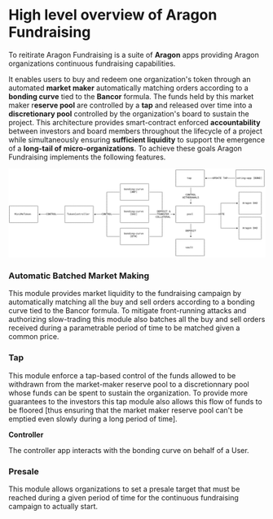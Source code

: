 # High level overview of Aragon Fundraising

To reitirate Aragon Fundraising is a suite of **Aragon** apps providing Aragon organizations continuous fundraising capabilities.

 It enables users to buy and redeem one organization's token through an automated **market maker** automatically matching orders according to a **bonding curve** tied to the **Bancor** formula. The funds held by this market maker r**eserve pool** are controlled by a **tap** and released over time into a **discretionary pool** controlled by the organization's board to sustain the project. This architecture provides smart-contract enforced **accountability** between investors and board members throughout the lifecycle of a project while simultaneously ensuring **sufficient liquidity** to support the emergence of a **long-tail of micro-organizations**. To achieve these goals Aragon Fundraising implements the following features.



![](../.gitbook/assets/image.png)

### Automatic Batched Market Making

This module provides market liquidity to the fundraising campaign by automatically matching all the buy and sell orders according to a bonding curve tied to the Bancor formula. To mitigate front-running attacks and authorizing slow-trading this module also batches all the buy and sell orders received during a parametrable period of time to be matched given a common price.

### Tap

This module enforce a tap-based control of the funds allowed to be withdrawn from the market-maker reserve pool to a discretionnary pool whose funds can be spent to sustain the organization. To provide more guarantees to the investors this tap module also allows this flow of funds to be floored \[thus ensuring that the market maker reserve pool can't be emptied even slowly during a long period of time\].

**Controller**

The controller app interacts with the bonding curve on behalf of a User.

### Presale

This module allows organizations to set a presale target that must be reached during a given period of time for the continuous fundraising campaign to actually start.

### 

